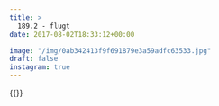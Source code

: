```yaml
---
title: >
  189.2 - flugt
date: 2017-08-02T18:33:12+00:00

image: "/img/0ab342413f9f691879e3a59adfc63533.jpg"
draft: false
instagram: true
---
```


{{<photo src="/img/0ab342413f9f691879e3a59adfc63533.jpg">}}
